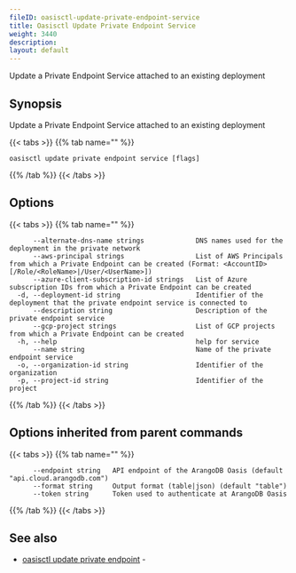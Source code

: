 ```yaml
---
fileID: oasisctl-update-private-endpoint-service
title: Oasisctl Update Private Endpoint Service
weight: 3440
description: 
layout: default
---
```

Update a Private Endpoint Service attached to an existing deployment

## Synopsis

Update a Private Endpoint Service attached to an existing deployment

{{< tabs >}}
{{% tab name="" %}}
```
oasisctl update private endpoint service [flags]
```
{{% /tab %}}
{{< /tabs >}}

## Options

{{< tabs >}}
{{% tab name="" %}}
```
      --alternate-dns-name strings             DNS names used for the deployment in the private network
      --aws-principal strings                  List of AWS Principals from which a Private Endpoint can be created (Format: <AccountID>[/Role/<RoleName>|/User/<UserName>])
      --azure-client-subscription-id strings   List of Azure subscription IDs from which a Private Endpoint can be created
  -d, --deployment-id string                   Identifier of the deployment that the private endpoint service is connected to
      --description string                     Description of the private endpoint service
      --gcp-project strings                    List of GCP projects from which a Private Endpoint can be created
  -h, --help                                   help for service
      --name string                            Name of the private endpoint service
  -o, --organization-id string                 Identifier of the organization
  -p, --project-id string                      Identifier of the project
```
{{% /tab %}}
{{< /tabs >}}

## Options inherited from parent commands

{{< tabs >}}
{{% tab name="" %}}
```
      --endpoint string   API endpoint of the ArangoDB Oasis (default "api.cloud.arangodb.com")
      --format string     Output format (table|json) (default "table")
      --token string      Token used to authenticate at ArangoDB Oasis
```
{{% /tab %}}
{{< /tabs >}}

## See also

* [oasisctl update private endpoint](oasisctl-update-private-endpoint)	 - 

